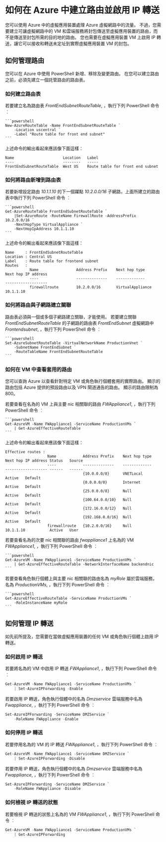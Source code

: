 <properties 
   pageTitle="如何在 Azure 中建立路由並啟用 IP 轉送"
   description="了解如何管理 UDR 與 IP 轉送"
   services="virtual-network"
   documentationCenter="na"
   authors="telmosampaio"
   manager="carmonm"
   editor="tysonn" />
<tags 
   ms.service="virtual-network"
   ms.devlang="na"
   ms.topic="article"
   ms.tgt_pltfrm="na"
   ms.workload="infrastructure-services"
   ms.date="12/07/2015"
   ms.author="telmos" />

# 如何在 Azure 中建立路由並啟用 IP 轉送
您可以使用 Azure 中的虛擬應用裝置處理 Azure 虛擬網路中的流量。 不過，您需要建立可讓虛擬網路中的 VM 和雲端服務將封包傳送至虛擬應用裝置的路由，而不是傳送至封包所需的目的地的路由。 您也需要在虛擬應用裝置 VM 上啟用 IP 轉送，讓它可以接收和轉送未定址到實際虛擬應用裝置 VM 的封包。 

## 如何管理路由
您可以在 Azure 中使用 PowerShell 新增、移除及變更路由。 在您可以建立路由之前，必須先建立一個託管路由的路由表。

### 如何建立路由表
若要建立名為路由表 *FrontEndSubnetRouteTable*, ，執行下列 PowerShell 命令 ︰

    ```powershell
    New-AzureRouteTable -Name FrontEndSubnetRouteTable `
        -Location uscentral `
        -Label "Route table for front end subnet"
    ```

上述命令的輸出看起來應該像下面這樣：

    Name                      Location   Label                          
    ----                      --------   -----                          
    FrontEndSubnetRouteTable  West US    Route table for front end subnet

### 如何將路由新增到路由表
若要新增設定路由 *10.1.1.10* 的下一個躍點 *10.2.0.0/16* 子網路，上面所建立的路由表中執行下列 PowerShell 命令 ︰

    ```powershell
    Get-AzureRouteTable FrontEndSubnetRouteTable `
        |Set-AzureRoute -RouteName FirewallRoute -AddressPrefix 10.2.0.0/16 `
        -NextHopType VirtualAppliance `
        -NextHopIpAddress 10.1.1.10
    ```

上述命令的輸出看起來應該像下面這樣：

    Name     : FrontEndSubnetRouteTable
    Location : Central US
    Label    : Route table for frontend subnet
    Routes   : 
               Name                 Address Prefix    Next hop type        Next hop IP address
               ----                 --------------    -------------        -------------------
               firewallroute        10.2.0.0/16       VirtualAppliance     10.1.1.10    

### 如何將路由與子網路建立關聯
路由表必須與一個或多個子網路建立關聯，才能使用。 若要建立關聯 *FrontEndSubnetRouteTable* 的子網路的路由表 *FrontEndSubnet* 虛擬網路中 *Frontendsubnet*, ，執行下列 PowerShell 命令 ︰

    ```powershell
    Set-AzureSubnetRouteTable -VirtualNetworkName ProductionVnet `
        -SubnetName FrontEndSubnet `
        -RouteTableName FrontEndSubnetRouteTable
    ```

### 如何在 VM 中查看套用的路由
您可以查詢 Azure 以查看針對特定 VM 或角色執行個體套用的實際路由。 顯示的路由包括 Azure 提供的預設路由以及 VPN 閘道通告的路由。 顯示的路由限制為 800。

若要查看在名為的 VM 上與主要 nic 相關聯的路由 *FWAppliance1*, ，執行下列 PowerShell 命令 ︰

    ```powershell
    Get-AzureVM -Name FWAppliance1 -ServiceName ProductionVMs `
        | Get-AzureEffectiveRouteTable
    ```

上述命令的輸出看起來應該像下面這樣：

    Effective routes : 
                       Name            Address Prefix    Next hop type    Next hop IP address Status   Source     
                       ----            --------------    -------------    ------------------- ------   ------     
                                       {10.0.0.0/8}      VNETLocal                            Active   Default    
                                       {0.0.0.0/0}       Internet                             Active   Default    
                                       {25.0.0.0/8}      Null                                 Active   Default    
                                       {100.64.0.0/10}   Null                                 Active   Default    
                                       {172.16.0.0/12}   Null                                 Active   Default    
                                       {192.168.0.0/16}  Null                                 Active   Default    
                       firewallroute   {10.2.0.0/16}     Null             10.1.1.10           Active   User      

若要查看名為的次要 nic 相關聯的路由 *fwappliance1* 上名為的 VM *FWAppliance1*, ，執行下列 PowerShell 命令 ︰

    ```powershell
    Get-AzureVM -Name FWAppliance1 -ServiceName ProductionVMs `
        | Get-AzureEffectiveRouteTable -NetworkInterfaceName backendnic
    ```

若要查看角色執行個體上與主要 nic 相關聯的路由名為 *myRole* 屬於雲端服務，名為 *ProductionVMs*, ，執行下列 PowerShell 命令 ︰

    ```powershell
    Get-AzureEffectiveRouteTable -ServiceName ProductionVMs `
        -RoleInstanceName myRole
    ```

## 如何管理 IP 轉送
如先前所提及，您需要在當做虛擬應用裝置的任何 VM 或角色執行個體上啟用 IP 轉送。 

### 如何啟用 IP 轉送
若要將名為的 VM 中啟用 IP 轉送 *FWAppliance1*, ，執行下列 PowerShell 命令 ︰

```powershell
Get-AzureVM -Name FWAppliance1 -ServiceName ProductionVMs `
  	| Set-AzureIPForwarding -Enable
```

若要啟用 IP 轉送，角色執行個體中的名為 *Dmzservice* 雲端服務中名為 *Fwappliance*, ，執行下列 PowerShell 命令 ︰

```powershell
Set-AzureIPForwarding -ServiceName DMZService `
    -RoleName FWAppliance -Enable
```

### 如何停用 IP 轉送
若要停用名為的 VM 的 IP 轉送 *FWAppliance1*, ，執行下列 PowerShell 命令 ︰

```powershell
Get-AzureVM -Name FWAppliance1 -ServiceName DMZService `
  	| Set-AzureIPForwarding -Disable
```

若要停用 IP 轉送，角色執行個體中的名為 *Dmzservice* 雲端服務中名為 *Fwappliance*, ，執行下列 PowerShell 命令 ︰

```powershell
Set-AzureIPForwarding -ServiceName DMZService `
    -RoleName FWAppliance -Disable
```

### 如何檢視 IP 轉送的狀態
若要檢視 IP 轉送的狀態上名為的 VM *FWAppliance1*, ，執行下列 PowerShell 命令 ︰

```powershell
Get-AzureVM -Name FWAppliance1 -ServiceName ProductionVMs `
  	| Get-AzureIPForwarding
``` 

